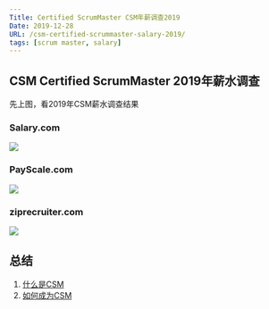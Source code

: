 ```yaml
---
Title: Certified ScrumMaster CSM年薪调查2019
Date: 2019-12-28
URL: /csm-certified-scrummaster-salary-2019/
tags: [scrum master, salary]
---
```


## CSM Certified ScrumMaster 2019年薪水调查

先上图，看2019年CSM薪水调查结果
### Salary.com
![](/images/csm-salary-1.png)

### PayScale.com
![](/images/csm-salary-2.png)

### ziprecruiter.com 
![](/images/csm-salary-3.png)

## 总结

1. [什么是CSM](https://bobjiang.com/what-is-csm)
2. [如何成为CSM](https://bobjiang.com/what-is-csm)

